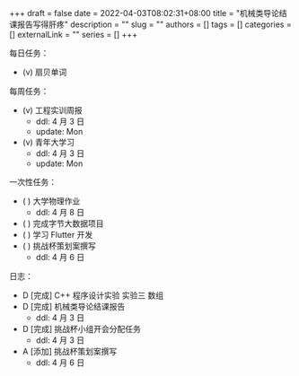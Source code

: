 +++ 
draft = false
date = 2022-04-03T08:02:31+08:00
title = "机械类导论结课报告写得肝疼"
description = ""
slug = ""
authors = []
tags = []
categories = []
externalLink = ""
series = []
+++

每日任务：
- (v) 扇贝单词

每周任务：
- (v) 工程实训周报
    - ddl: 4 月 3 日
    - update: Mon
- (v) 青年大学习
    - ddl: 4 月 3 日
    - update: Mon

一次性任务：
- ( ) 大学物理作业
    - ddl: 4 月 8 日
- ( ) 完成字节大数据项目
- ( ) 学习 Flutter 开发
- ( ) 挑战杯策划案撰写
    - ddl: 4 月 6 日 

日志：
- D [完成] C++ 程序设计实验 实验三 数组
- D [完成] 机械类导论结课报告
    - ddl: 4 月 3 日
- D [完成] 挑战杯小组开会分配任务
    - ddl: 4 月 3 日
- A [添加] 挑战杯策划案撰写
    - ddl: 4 月 6 日 